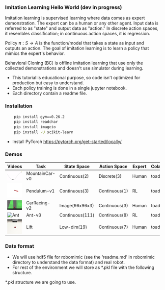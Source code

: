 ### Imitation Learning Hello World (dev in progress)

Imitation learning is supervised learning where data comes as expert demonstration. The expert can be a human or any other agent. Input data is referred to as "state" and output data as "action." In discrete action spaces, it resembles classification; in continuous action spaces, it is regression.

Policy $\pi: S \rightarrow A$ is the function/model that takes a state as input and outputs an action. The goal of imitation learning is to learn a policy that mimics the expert's behavior.

Behavioral Cloning (BC) is offline imitation learning that use only the collected demonstrations and doesn't use simulator during learning. 

* This tutorial is educational purpose, so code isn't optimized for production but easy to understand. 
* Each policy training is done in a single jupyter notebook.
* Each directory contain a readme file.


<!-- We will walk through following experiments. 
|  Env   |   Task       |  State Space |  Action Space  |  Expert  |  Colab  |
|--------|--------------|--------------|----------------|----------|---------|
| Gym    | Mountain Car | Continuous(2)   | Discrete(3)       | Human    | toadd |
| Gym    | Pendulum     | Continuous(3)   | Continuous(1)     | RL       | toadd |
| Gym    | Car Racing   | Image(96x96x3)   | Continuous(3)     | Human    | toadd  |
| MuJoCo | Ant          | Continuous(111)   | Continuous(8)     | RL       | toadd   |
| Robomimic | Lift      | Low-dim(19)   | Continuous(7)     | Human    | toadd   |
 -->



<!-- | MuJoCo | HalfCheetah  | Continuous(17)   | Continuous(6)     | RL       | train   | -->
<!-- | MuJoCo | Humanoid  | Continuous(376)   | Continuous(17)     | RL       | train   | -->
<!-- | Sawyer | Block        | Image,Low-dim   | Continuous     | Human    | train   | -->  


### Installation
```bash
    pip install gym==0.26.2
    pip install readchar
    pip install imageio
    pip install -U scikit-learn
```
* Install PyTorch https://pytorch.org/get-started/locally/

### Demos
  
 
| Videos | Task          | State Space    | Action Space  | Expert | Colab |
|--------|---------------|----------------|---------------|--------|-------|
|  ![Mountain Car](media/mc.gif) | MountainCar-v0 | Continuous(2)  | Discrete(3)   | Human  | toadd |
|  ![Pendulum](media/pendulum.gif)    | Pendulum-v1     | Continuous(3)  | Continuous(1) | RL     | toadd |
| ![CarRacing](media/carracing.gif) | CarRacing-v2   | Image(96x96x3) | Continuous(3) | Human  | toadd |
|     ![Ant](media/ant.gif)    | Ant-v3          | Continuous(111)| Continuous(8) | RL     | toadd |
|      ![Robosuite Lift](media/lift.gif)                              | Lift         | Low-dim(19)   | Continuous(7) | Human  | toadd |


### Data format
* We will use hdf5 file for robomimic (see the 'readme.md' in robomimic directory to understand the data format) and real robot.
* For rest of the environment we will store as *.pkl file with the following structure.

*.pkl structure we are going to use.
